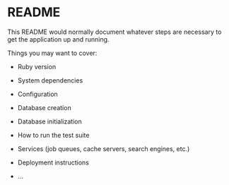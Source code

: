 # README

This README would normally document whatever steps are necessary to get the
application up and running.

Things you may want to cover:

<!-- おためしプッシュ -->

* Ruby version

* System dependencies

* Configuration

* Database creation

* Database initialization

* How to run the test suite

* Services (job queues, cache servers, search engines, etc.)

* Deployment instructions

* ...
